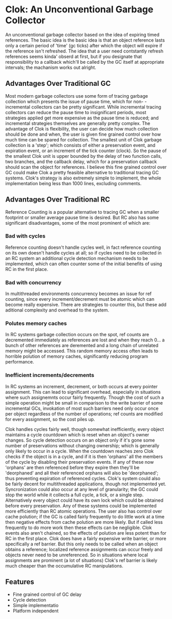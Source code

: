 # Clok: An Unconventional Garbage Collector
An unconventional garbage collector based on the idea of expiring
timed  references. The basic idea is the basic idea is that an object
reference lasts only a certain period of 'time' (gc ticks) after which
the object will expire if the reference isn't refreshed.  The idea
that a user need contstantly refresh references seems kinda' obserd at
first, but if you designate that responsibility to a callback which'll
be called by the GC itself at appropriate intervals; the machanism
works out alright.

## Advantages Over Traditional GC
Most modern garbage collectors use some form of tracing garbage
collection which presents the issue of pause time, which for non-
-incremental collectors can be pretty significant.  While incremental
tracing collectors can reduce the pause time to insignificant
periods, most strategies applied get more expensive as the pause
time is reduced; and incremental strategies themselves are generally
pretty complex.  The advantage of Clok is flexibility, the user can
decide how much collection should be done and when, the user is given
fine grained control over how much time can be spared for collection.
The smallest unit of Clok garbage collection is a 'step'; which 
consists of either a preservation event, and expiration event, or an
increment of the tick counter (clock).  So the pause of the smallest
Clok unit is upper bounded by the delay of two function calls, two
branches, and the callback delay, which for a preservation callback
should scan the object for references.  I believe this fine grained
control over GC could make Clok a pretty feasible alternative to
traditional tracing GC systems.  Clok's strategy is also extremely
simple to implement, the whole implementation being less than 1000
lines, excluding comments.

## Advantages Over Traditional RC
Reference Counting is a popular alternative to tracing GC when a
smaller footprint or smaller average pause time is desired.  But RC
also has some significant disadvantages, some of the most prominent
of which are:

### Bad with cycles
Reference counting doesn't handle cycles well, in fact reference
counting on its own doesn't handle cycles at all; so if cycles
need to be collected in an RC system an additional cycle detection
mechanism needs to be implemented, which can often counter some of
the initial benefits of using RC in the first place.

### Bad with concurrency
In multithreaded environments concurrency becomes an issue for ref
counting, since every increment/decrement must be atomic which can
become really expensive.  There are strategies to counter this, but
these add aditional complexity and overhead to the system.

### Polutes memory caches
In RC systems garbage collection occurs on the spot, ref counts
are decremented immediately as references are lost and when they
reach 0... a bunch of other references are deremented and a long
chain of unrelated memory might be accessed.  This random memory
access often leads to horrible polution of memory caches,
significantly reducing program performance.

### Inefficient increments/decrements
In RC systems an increment, decrement, or both occurs at every
pointer assignment.  This can lead to significant overhead,
especially in situations where such assignemnts occur fairly
frequently.  Though the cost of such a simple operation might
be small in comparison to the write barrier of some incremental
GCs, invokation of most such barriers need only occur once per
object regardless of the number of operations; ref counts are
modified for every assignment, so the cost piles up.

Clok handles cycles fairly well, though somewhat inefficiently,
every object maintains a cycle countdown which is reset when
an object's owner changes.  So cycle detection occurs on an object
only if it's gone some number of preservations without changing
ownership; which is generally only likely to occur in a cycle. When
the countdown reaches zero Clok checks if the object is in a cycle,
and if it is then 'orphans' all the members of the cycle by disabling
their preservation events.  If any of these now 'orphans' are then
referenced before they expire then they'll be 'deorphaned' and all
their referenced orphans will also be 'deorphaned'; thus preventing
expiration of referenced cycles.
Clok's system could also be fairly decent for multithreaded
applications, though not implemented yet.  Syncronization could also
occur at any level of granularity; the GC could stop the world while
it collects a full cycle, a tick, or a single step.  Alternatively
every object could have its own lock which could be obtained before
every preservation. Any of these systems could be implemented more
efficiently than RC atomic operations.
The user also has control over cache polution; if the GC is called
fairly frequently to do little work at a time then negative effects
from cache polution are more likely.  But if called less frequently
to do more work then these effects can be negligible.  Clok events
also aren't chained, so the effects of polution are less potent than
for RC in the first place.
Clok does have a fairly expensive write barrier, or more specifically
a ref barrier.  But this only needs to be called when an object obtains
a reference; localized reference assignments can occur freely and
objects never need to be unreferenced.  So in situations where local
assignments are prominent (a lot of situations) Clok's ref barrier is
likely much cheaper than the occumulative RC manipulations.

## Features
- Fine grained control of GC delay
- Cycle detection
- Simple implementatio
- Platform independent
